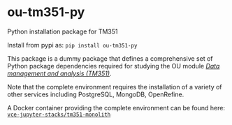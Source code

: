 # ou-tm351-py
Python installation package for TM351

Install from pypi as: `pip install ou-tm351-py`

This package is a dummy package that defines a comprehensive set of Python package dependencies required for studying the OU module [*Data management and analysis (TM351)*](https://www.open.ac.uk/courses/modules/tm351).

Note that the complete environment requires the installation of a variety of other services including PostgreSQL, MongoDB, OpenRefine.

A Docker container providing the complete environment can be found here: [`vce-jupyter-stacks/tm351-monolith`](https://github.com/OpenComputingLab/vce-jupyter-stacks/tree/main/tm351-monolith)
